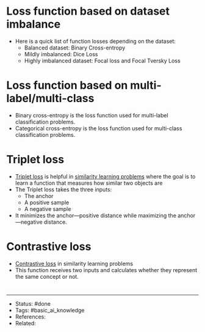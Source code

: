 # Loss function based on dataset imbalance
- Here is a quick list of function losses depending on the dataset:
	- Balanced dataset: Binary Cross-entropy
	- Mildly imbalanced: Dice Loss
	- Highly imbalanced dataset: Focal loss and Focal Tversky Loss

# Loss function based on multi-label/multi-class
- Binary cross-entropy is the loss function used for multi-label classification problems.
- Categorical cross-entropy is the loss function used for multi-class classification problems.

# Triplet loss
- [Triplet loss](https://en.wikipedia.org/wiki/Triplet_loss) is helpful in [similarity learning problems](https://en.wikipedia.org/wiki/Similarity_learning) where the goal is to learn a function that measures how similar two objects are
- The Triplet loss takes the three inputs:
	- The anchor
	- A positive sample
	- A negative sample
- It minimizes the anchor—positive distance while maximizing the anchor—negative distance.

# Contrastive loss
- [Contrastive loss](https://medium.com/@maksym.bekuzarov/losses-explained-contrastive-loss-f8f57fe32246) in similarity learning problems
- This function receives two inputs and calculates whether they represent the same concept or not.

#
---
- Status: #done
- Tags: #basic_ai_knowledge
- References:
- Related:
